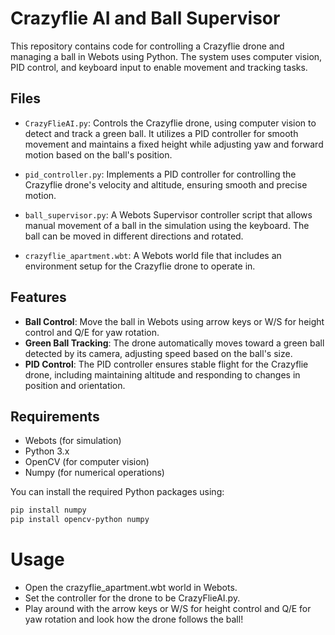 # Crazyflie AI and Ball Supervisor

This repository contains code for controlling a Crazyflie drone and managing a ball in Webots using Python. The system uses computer vision, PID control, and keyboard input to enable movement and tracking tasks.

## Files

- `CrazyFlieAI.py`: Controls the Crazyflie drone, using computer vision to detect and track a green ball. It utilizes a PID controller for smooth movement and maintains a fixed height while adjusting yaw and forward motion based on the ball's position.
  
- `pid_controller.py`: Implements a PID controller for controlling the Crazyflie drone's velocity and altitude, ensuring smooth and precise motion.
  
- `ball_supervisor.py`: A Webots Supervisor controller script that allows manual movement of a ball in the simulation using the keyboard. The ball can be moved in different directions and rotated.

- `crazyflie_apartment.wbt`: A Webots world file that includes an environment setup for the Crazyflie drone to operate in.

## Features

- **Ball Control**: Move the ball in Webots using arrow keys or W/S for height control and Q/E for yaw rotation.
- **Green Ball Tracking**: The drone automatically moves toward a green ball detected by its camera, adjusting speed based on the ball's size.
- **PID Control**: The PID controller ensures stable flight for the Crazyflie drone, including maintaining altitude and responding to changes in position and orientation.

## Requirements

- Webots (for simulation)
- Python 3.x
- OpenCV (for computer vision)
- Numpy (for numerical operations)

You can install the required Python packages using:

```bash
pip install numpy
pip install opencv-python numpy
```

# Usage
- Open the crazyflie_apartment.wbt world in Webots.
- Set the controller for the drone to be CrazyFlieAI.py.
- Play around with the arrow keys or W/S for height control and Q/E for yaw rotation and look how the drone follows the ball!


